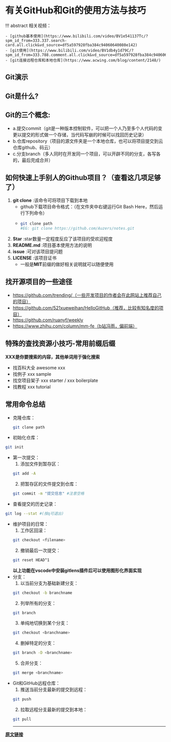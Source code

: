 # 有关GitHub和Git的使用方法与技巧

!!! abstract 
    相关视频：

    - [github基本使用](https://www.bilibili.com/video/BV1e541137Tc/?spm_id_from=333.337.search-card.all.click&vd_source=df5a597928fba384c94060640080e142)
    - [git使用](https://www.bilibili.com/video/BV1db4y1d79C/?spm_id_from=333.788.comment.all.click&vd_source=df5a597928fba384c94060640080e142)
    - [git连接远程仓库和本地仓库](https://www.acwing.com/blog/content/2148/)



## Git演示

## Git是什么?

## Git的三个概念:
-  a.提交commit（git是一种版本控制软件，可以把一个人乃至多个人代码的变更以提交的形式做一个存储，当代码写崩的时候可以找回历史记录）
- b.仓库repository（项目的源文件夹是一个本地仓库，也可以将项目提交到云仓库github、码云）
- c.分支branch（多人同时在开发同一个项目，可以开辟不同的分支，各写各的，最后完成合并）

## 如何快速上手别人的Github项目？（查看这几项足够了）

1. **git clone** :该命令可将项目下载到本地
   - github下载项目命令格式：（在文件夹中右键运行Git Bash Here，然后运行下列命令）
   - 
     ```bash
     git clone path
     #EG: git clone https://github.com/Auzers/notes.git
     ```
2. **Star** :star数量一定程度反应了该项目的受欢迎程度
3. **README.md** :项目基本使用方法的说明
4. **issue** :可对该项目提问题
5. **LICENSE** :该项目证书
   - 一般是**MIT**前缀的做好相关说明就可以随便使用

## 找开源项目的一些途径

- https://github.com/trending/（一些开发项目的作者会在此网站上推荐自己的项目）
- https://github.com/521xueweihan/HelloGitHub（推荐，比较有知名度的项目）
- https://github.com/ruanyf/weekly
- https://www.zhihu.com/column/mm-fe（b站冯雨，偏前端）

## 特殊的查找资源小技巧-常用前缀后缀
   **XXX是你要搜索的内容，其他单词用于强化搜索**

- 找百科大全 awesome xxx
- 找例子 xxx sample
- 找空项目架子 xxx starter / xxx boilerplate
- 找教程 xxx tutorial

## 常用命令总结

- 克隆仓库：
  ```bash
  git clone path
  ```
- 初始化仓库：
```bash
git init
```

- 第一次提交：<br>
  1. 添加文件到暂存区：
  ```bash
  git add -A
  ```
  2. 把暂存区的文件提交到仓库：
  ```bash 
  git commit -m "提交信息" #注意空格
  ```
- 查看提交的历史记录：
```bash
git log --stat #(按q可退出)
```
- 维护项目的日常：<br>
  1. 工作区回滚：
  ```bash
  git checkout <filename>
  ```
  2. 撤销最后一次提交：
  ```bash
  git reset HEAD^1
  ```
  **以上功能在vscode中安装gitlens插件后可以使用图形化界面实现**<br>
- 分支：<br>
  1. 以当前分支为基础新建分支：
  ```bash
  git checkout -b branchname
  ```
  2. 列举所有的分支：
  ```bash
  git branch
  ```
  3. 单纯地切换到某个分支：
  ```bash
  git checkout <branchname>
  ```
  4. 删掉特定的分支：
  ```bash
  git branch -D <branchname>
  ```
  5. 合并分支：
  ```bash 
  git merge <branchname>
  ```
- Git和GitHub远程仓库：<br>
  1. 推送当前分支最新的提交到远程：
  ```bash
  git push
  ```
  2. 拉取远程分支最新的提交到本地：
  ```bash
  git pull
  ```
  ---

[**原文链接**](https://blog.csdn.net/m0_46130595/article/details/120550904)

